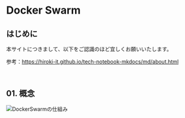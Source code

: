 # Docker Swarm

## はじめに

本サイトにつきまして、以下をご認識のほど宜しくお願いいたします。

参考：https://hiroki-it.github.io/tech-notebook-mkdocs/md/about.html

<br>

## 01. 概念

![DockerSwarmの仕組み](https://raw.githubusercontent.com/hiroki-it/tech-notebook/master/images/DockerSwarmの仕組み.png)

